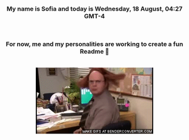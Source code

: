 


<div align="center">
<h3 >My name is Sofia and today is Wednesday, 18 August, 04:27 GMT-4</h3><br>
<h3 >For now, me and my personalities are working to create a fun Readme 👋
</h3><br>
<img src='img/dwight.gif' alt='working...'/>
</div>
